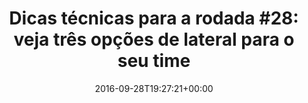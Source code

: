 ---
layout: post
title: "Dicas técnicas para a rodada #28: veja três opções de lateral para o seu time"
date: 2016-09-28T19:27:21+00:00
external_link: "http://globoesporte.globo.com/cartola-fc/dicas/noticia/2016/09/dicas-tecnicas-para-rodada-28-veja-tres-opcoes-de-lateral-para-o-seu-time.html"
categories: news globo.com
---
